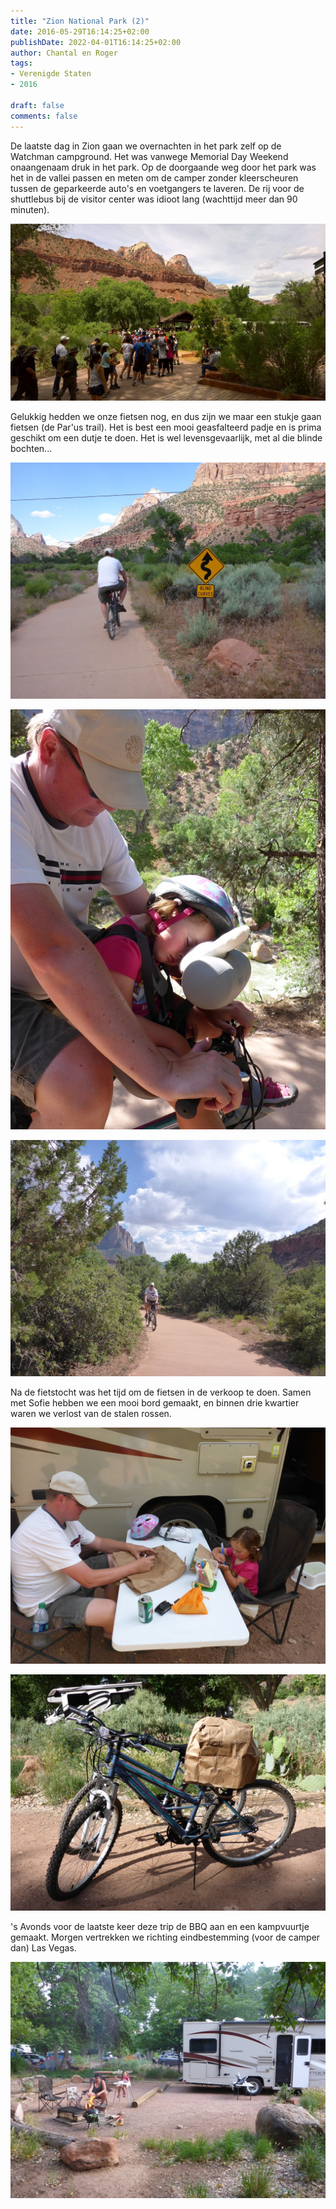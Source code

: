 ```yaml
---
title: "Zion National Park (2)"
date: 2016-05-29T16:14:25+02:00
publishDate: 2022-04-01T16:14:25+02:00
author: Chantal en Roger
tags:
- Verenigde Staten
- 2016

draft: false
comments: false
---
```


De laatste dag in Zion gaan we overnachten in het park zelf op de Watchman campground. Het was vanwege Memorial Day Weekend onaangenaam druk in het park. Op de doorgaande weg door het park was het in de vallei passen en meten om de camper zonder kleerscheuren tussen de geparkeerde auto's en voetgangers te laveren. De rij voor de shuttlebus bij de visitor center was idioot lang (wachttijd meer dan 90 minuten).

![Zion National Park](./images/WP_20160528_14_40_42_Rich[3].jpg)

Gelukkig hedden we onze fietsen nog, en dus zijn we maar een stukje gaan fietsen (de Par'us trail). Het is best een mooi geasfalteerd padje en is prima geschikt om een dutje te doen. Het is wel levensgevaarlijk, met al die blinde bochten...

![Zion National Park](./images/P1050417[4].jpg)

![Zion National Park](./images/P1050432[4].jpg)

![Zion National Park](./images/P1050431[4].jpg)

Na de fietstocht was het tijd om de fietsen in de verkoop te doen. Samen met Sofie hebben we een mooi bord gemaakt, en binnen drie kwartier waren we verlost van de stalen rossen.

![Zion National Park](./images/P1050453[4].jpg)

![Zion National Park](./images/P1050455[4].jpg)

's Avonds voor de laatste keer deze trip de BBQ aan en een kampvuurtje gemaakt. Morgen vertrekken we richting eindbestemming (voor de camper dan) Las Vegas.

![Zion National Park](./images/P1050460[4].jpg)

